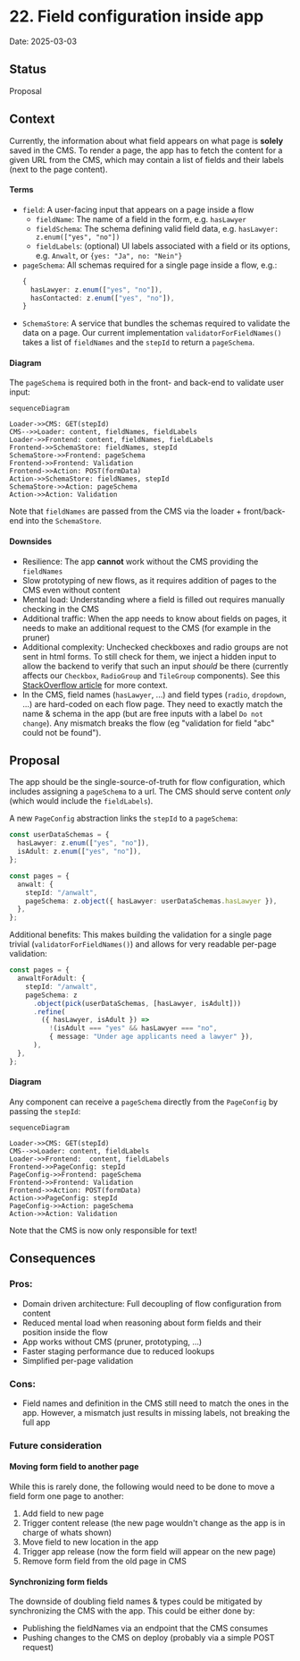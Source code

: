 # 22. Field configuration inside app

Date: 2025-03-03

## Status

Proposal

## Context

Currently, the information about what field appears on what page is **solely** saved in the CMS. To render a page, the app has to fetch the content for a given URL from the CMS, which may contain a list of fields and their labels (next to the page content).

#### Terms

- `field`: A user-facing input that appears on a page inside a flow
  - `fieldName`: The name of a field in the form, e.g. `hasLawyer`
  - `fieldSchema`: The schema defining valid field data, e.g. `hasLawyer: z.enum(["yes", "no"])`
  - `fieldLabels`: (optional) UI labels associated with a field or its options, e.g. `Anwalt`, or `{yes: "Ja", no: "Nein"}`
- `pageSchema`: All schemas required for a single page inside a flow, e.g.:
  ```typescript
  {
    hasLawyer: z.enum(["yes", "no"]),
    hasContacted: z.enum(["yes", "no"]),
  }
  ```
- `SchemaStore`: A service that bundles the schemas required to validate the data on a page. Our current implementation `validatorForFieldNames()` takes a list of `fieldNames` and the `stepId` to return a `pageSchema`.

#### Diagram

The `pageSchema` is required both in the front- and back-end to validate user input:

```mermaid
sequenceDiagram

Loader->>CMS: GET(stepId)
CMS-->>Loader: content, fieldNames, fieldLabels
Loader->>Frontend: content, fieldNames, fieldLabels
Frontend->>SchemaStore: fieldNames, stepId
SchemaStore->>Frontend: pageSchema
Frontend->>Frontend: Validation
Frontend->>Action: POST(formData)
Action->>SchemaStore: fieldNames, stepId
SchemaStore->>Action: pageSchema
Action->>Action: Validation

```

Note that `fieldNames` are passed from the CMS via the loader + front/back-end into the `SchemaStore`.

#### Downsides

- Resilience: The app **cannot** work without the CMS providing the `fieldNames`
- Slow prototyping of new flows, as it requires addition of pages to the CMS even without content
- Mental load: Understanding where a field is filled out requires manually checking in the CMS
- Additional traffic: When the app needs to know about fields on pages, it needs to make an additional request to the CMS (for example in the pruner)
- Additional complexity: Unchecked checkboxes and radio groups are not sent in html forms. To still check for them, we inject a hidden input to allow the backend to verify that such an input _should_ be there (currently affects our `Checkbox`, `RadioGroup` and `TileGroup` components). See this [StackOverflow article](https://stackoverflow.com/a/1992745) for more context.
- In the CMS, field names (`hasLawyer`, ...) and field types (`radio`, `dropdown`, ...) are hard-coded on each flow page. They need to exactly match the name & schema in the app (but are free inputs with a label `Do not change`). Any mismatch breaks the flow (eg "validation for field "abc" could not be found").

## Proposal

The app should be the single-source-of-truth for flow configuration, which includes assigning a `pageSchema` to a url. The CMS should serve content _only_ (which would include the `fieldLabels`).

A new `PageConfig` abstraction links the `stepId` to a `pageSchema`:

```typescript
const userDataSchemas = {
  hasLawyer: z.enum(["yes", "no"]),
  isAdult: z.enum(["yes", "no"]),
};

const pages = {
  anwalt: {
    stepId: "/anwalt",
    pageSchema: z.object({ hasLawyer: userDataSchemas.hasLawyer }),
  },
};
```

Additional benefits: This makes building the validation for a single page trivial (`validatorForFieldNames()`) and allows for very readable per-page validation:

```typescript
const pages = {
  anwaltForAdult: {
    stepId: "/anwalt",
    pageSchema: z
      .object(pick(userDataSchemas, [hasLawyer, isAdult]))
      .refine(
        ({ hasLawyer, isAdult }) =>
          !(isAdult === "yes" && hasLawyer === "no",
          { message: "Under age applicants need a lawyer" }),
      ),
  },
};
```

#### Diagram

Any component can receive a `pageSchema` directly from the `PageConfig` by passing the `stepId`:

```mermaid
sequenceDiagram

Loader->>CMS: GET(stepId)
CMS-->>Loader: content, fieldLabels
Loader->>Frontend:  content, fieldLabels
Frontend->>PageConfig: stepId
PageConfig->>Frontend: pageSchema
Frontend->>Frontend: Validation
Frontend->>Action: POST(formData)
Action->>PageConfig: stepId
PageConfig->>Action: pageSchema
Action->>Action: Validation
```

Note that the CMS is now only responsible for text!

## Consequences

### Pros:

- Domain driven architecture: Full decoupling of flow configuration from content
- Reduced mental load when reasoning about form fields and their position inside the flow
- App works without CMS (pruner, prototyping, ...)
- Faster staging performance due to reduced lookups
- Simplified per-page validation

### Cons:

- Field names and definition in the CMS still need to match the ones in the app. However, a mismatch just results in missing labels, not breaking the full app

### Future consideration

#### Moving form field to another page

While this is rarely done, the following would need to be done to move a field form one page to another:

1. Add field to new page
2. Trigger content release (the new page wouldn't change as the app is in charge of whats shown)
3. Move field to new location in the app
4. Trigger app release (now the form field will appear on the new page)
5. Remove form field from the old page in CMS

#### Synchronizing form fields

The downside of doubling field names & types could be mitigated by synchronizing the CMS with the app. This could be either done by:

- Publishing the fieldNames via an endpoint that the CMS consumes
- Pushing changes to the CMS on deploy (probably via a simple POST request)
